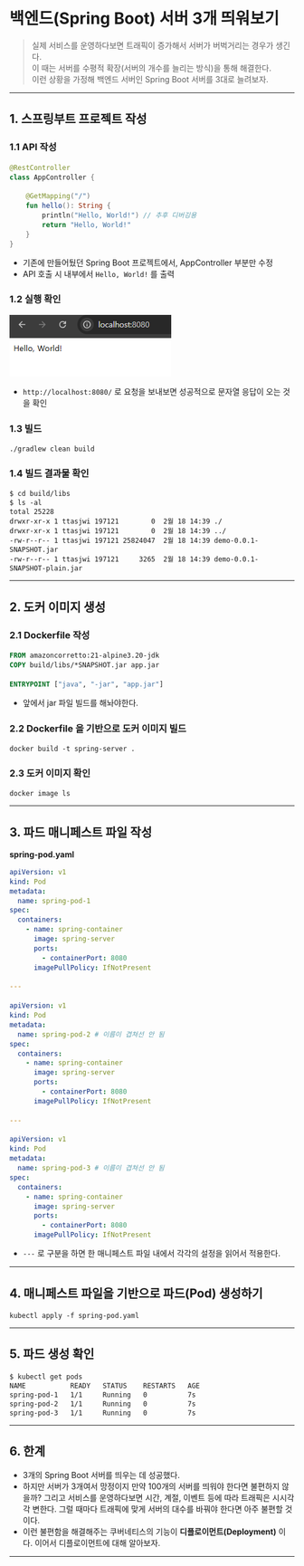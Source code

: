 # 백엔드(Spring Boot) 서버 3개 띄워보기
> 실제 서비스를 운영하다보면 트래픽이 증가해서 서버가 버벅거리는 경우가 생긴다.  
> 이 때는 서버를 수평적 확장(서버의 개수를 늘리는 방식)을 통해 해결한다.  
> 이런 상황을 가정해 백엔드 서버인 Spring Boot 서버를 3대로 늘려보자.

---

## 1. 스프링부트 프로젝트 작성

### 1.1 API 작성
```kotlin
@RestController
class AppController {
    
    @GetMapping("/")
    fun hello(): String {
        println("Hello, World!") // 추후 디버깅용
        return "Hello, World!"
    }
}
```
- 기존에 만들어뒀던 Spring Boot 프로젝트에서, AppController 부분만 수정
- API 호출 시 내부에서 `Hello, World!` 를 출력

### 1.2 실행 확인
![example-spring-boot-pod-1](./imgs/example-spring-boot-pod-1.png)

- `http://localhost:8080/` 로 요청을 보내보면 성공적으로 문자열 응답이 오는 것을 확인

### 1.3 빌드
```shell
./gradlew clean build
```

### 1.4 빌드 결과물 확인
```shell
$ cd build/libs
$ ls -al
total 25228
drwxr-xr-x 1 ttasjwi 197121        0  2월 18 14:39 ./
drwxr-xr-x 1 ttasjwi 197121        0  2월 18 14:39 ../
-rw-r--r-- 1 ttasjwi 197121 25824047  2월 18 14:39 demo-0.0.1-SNAPSHOT.jar
-rw-r--r-- 1 ttasjwi 197121     3265  2월 18 14:39 demo-0.0.1-SNAPSHOT-plain.jar
```

---

## 2. 도커 이미지 생성

### 2.1 Dockerfile 작성
```Dockerfile
FROM amazoncorretto:21-alpine3.20-jdk
COPY build/libs/*SNAPSHOT.jar app.jar

ENTRYPOINT ["java", "-jar", "app.jar"]
```
- 앞에서 jar 파일 빌드를 해놔야한다.

### 2.2 Dockerfile 을 기반으로 도커 이미지 빌드
```shell
docker build -t spring-server .
```

### 2.3 도커 이미지 확인
```shell
docker image ls
```

---

## 3. 파드 매니페스트 파일 작성
**spring-pod.yaml**
```yaml
apiVersion: v1
kind: Pod
metadata:
  name: spring-pod-1
spec:
  containers:
    - name: spring-container
      image: spring-server
      ports:
        - containerPort: 8080
      imagePullPolicy: IfNotPresent

---

apiVersion: v1
kind: Pod
metadata:
  name: spring-pod-2 # 이름이 겹쳐선 안 됨
spec:
  containers:
    - name: spring-container
      image: spring-server
      ports:
        - containerPort: 8080
      imagePullPolicy: IfNotPresent

---

apiVersion: v1
kind: Pod
metadata:
  name: spring-pod-3 # 이름이 겹쳐선 안 됨
spec:
  containers:
    - name: spring-container
      image: spring-server
      ports:
        - containerPort: 8080
      imagePullPolicy: IfNotPresent
```
- `---` 로 구분을 하면 한 매니페스트 파일 내에서 각각의 설정을 읽어서 적용한다.

---

## 4. 매니페스트 파일을 기반으로 파드(Pod) 생성하기
```shell
kubectl apply -f spring-pod.yaml
```

---

## 5. 파드 생성 확인
```shell
$ kubectl get pods
NAME           READY   STATUS    RESTARTS   AGE
spring-pod-1   1/1     Running   0          7s
spring-pod-2   1/1     Running   0          7s
spring-pod-3   1/1     Running   0          7s
```

---

## 6. 한계
- 3개의 Spring Boot 서버를 띄우는 데 성공했다. 
- 하지만 서버가 3개여서 망정이지 만약 100개의 서버를 띄워야 한다면 불편하지 않을까? 그리고 서비스를 운영하다보면 시간, 계절, 이벤트 등에 
따라 트래픽은 시시각각 변한다. 그럴 때마다 트래픽에 맞게 서버의 대수를 바꿔야 한다면 아주 불편할 것이다.
- 이런 불편함을 해결해주는 쿠버네티스의 기능이 **디플로이먼트(Deployment)** 이다. 이어서 디플로이먼트에 대해 알아보자.

---
